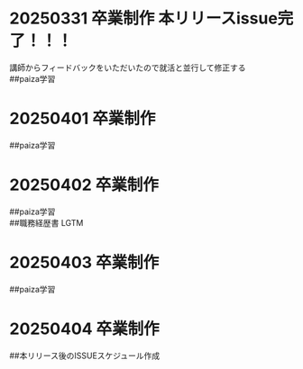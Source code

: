 # 20250331 卒業制作 本リリースissue完了！！！<br>
講師からフィードバックをいただいたので就活と並行して修正する<br>
##paiza学習<br>

# 20250401 卒業制作<br>
##paiza学習<br>

# 20250402 卒業制作<br>
##paiza学習<br>
##職務経歴書 LGTM<br>

# 20250403 卒業制作<br>
##paiza学習<br>

# 20250404 卒業制作<br>
##本リリース後のISSUEスケジュール作成<br>


